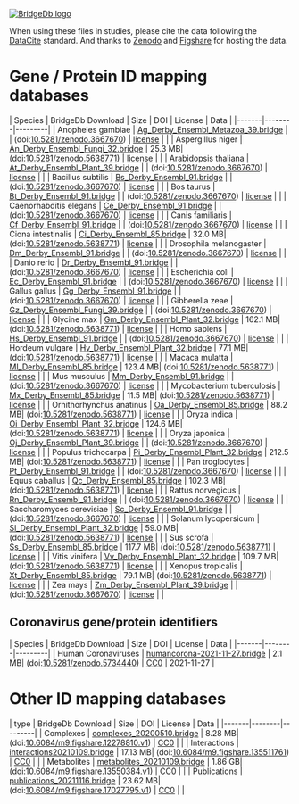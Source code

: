 <a href="https://bridgedb.github.io/">![BridgeDb logo](https://raw.githubusercontent.com/bridgedb/bridgedb.github.io/master/images/cropped-logo_BridgeDbtop.png)</a>

When using these files in studies, please cite the data following the [DataCite](https://datacite.org/) standard.
And thanks to 
[Zenodo](https://zenodo.org/) and
[Figshare](https://figshare.com/)
for hosting the data.

# Gene / Protein ID mapping databases
<a name="genes" />

| Species | BridgeDb Download | Size | DOI | License | Data |
|-------|--------|---------|
| <script type="application/ld+json">{"@context": "https://schema.org/","@type": "Dataset","http://purl.org/dc/terms/conformsTo": { "@type": "CreativeWork", "@id": "https://bioschemas.org/profiles/Dataset/0.4-DRAFT/" },"name": "Ag_Derby_Ensembl_Metazoa_39.bridge","description": "BridgeDb identifier mapping file for Anopheles gambiae for genes and proteins","identifier": "10.5281/zenodo.3667670/Ag_Derby_Ensembl_Metazoa_39.bridge","license": "https://zenodo.org/record/3667670/files/LICENSE?download=1","keywords": "BridgeDb, mapping file, identifier, ELIXIR RIR, Anopheles gambiae, gene, protein","url": "https://doi.org/10.5281/zenodo.3667670","distribution": [ { "@type": "DataDownload", "name": "Ag_Derby_Ensembl_Metazoa_39.bridge", "contentURL": "https://zenodo.org/record/3667670/files/Ag_Derby_Ensembl_Metazoa_39.bridge?download=1" } ],"isAccessibleForFree": true}</script> Anopheles gambiae | [Ag_Derby_Ensembl_Metazoa_39.bridge](https://zenodo.org/record/3667670/files/Ag_Derby_Ensembl_Metazoa_39.bridge?download=1) | | (doi:[10.5281/zenodo.3667670](https://doi.org/10.5281/zenodo.3667670)) | [license](https://zenodo.org/record/3667670/files/LICENSE?download=1) |  |
| <script type="application/ld+json">{"@context": "https://schema.org/","@type": "Dataset","http://purl.org/dc/terms/conformsTo": { "@type": "CreativeWork", "@id": "https://bioschemas.org/profiles/Dataset/0.4-DRAFT/" },"name": "An_Derby_Ensembl_Fungi_32.bridge","description": "BridgeDb identifier mapping file for Aspergillus niger for genes and proteins","identifier": "10.5281/zenodo.5638771/An_Derby_Ensembl_Fungi_32.bridge","license": "https://zenodo.org/record/5638771/files/LICENSE?download=1","keywords": "BridgeDb, mapping file, identifier, ELIXIR RIR, Aspergillus niger, gene, protein","url": "https://doi.org/10.5281/zenodo.5638771","distribution": [ { "@type": "DataDownload", "name": "An_Derby_Ensembl_Fungi_32.bridge", "contentURL": "https://zenodo.org/record/5638771/files/An_Derby_Ensembl_Fungi_32.bridge?download=1" } ],"isAccessibleForFree": true}</script> Aspergillus niger | [An_Derby_Ensembl_Fungi_32.bridge](https://zenodo.org/record/5638771/files/An_Derby_Ensembl_Fungi_32.bridge?download=1) | 25.3 MB| (doi:[10.5281/zenodo.5638771](https://doi.org/10.5281/zenodo.5638771)) | [license](https://zenodo.org/record/5638771/files/LICENSE?download=1) |  |
| <script type="application/ld+json">{"@context": "https://schema.org/","@type": "Dataset","http://purl.org/dc/terms/conformsTo": { "@type": "CreativeWork", "@id": "https://bioschemas.org/profiles/Dataset/0.4-DRAFT/" },"name": "At_Derby_Ensembl_Plant_39.bridge","description": "BridgeDb identifier mapping file for Arabidopsis thaliana for genes and proteins","identifier": "10.5281/zenodo.3667670/At_Derby_Ensembl_Plant_39.bridge","license": "https://zenodo.org/record/3667670/files/LICENSE?download=1","keywords": "BridgeDb, mapping file, identifier, ELIXIR RIR, Arabidopsis thaliana, gene, protein","url": "https://doi.org/10.5281/zenodo.3667670","distribution": [ { "@type": "DataDownload", "name": "At_Derby_Ensembl_Plant_39.bridge", "contentURL": "https://zenodo.org/record/3667670/files/At_Derby_Ensembl_Plant_39.bridge?download=1" } ],"isAccessibleForFree": true}</script> Arabidopsis thaliana | [At_Derby_Ensembl_Plant_39.bridge](https://zenodo.org/record/3667670/files/At_Derby_Ensembl_Plant_39.bridge?download=1) | | (doi:[10.5281/zenodo.3667670](https://doi.org/10.5281/zenodo.3667670)) | [license](https://zenodo.org/record/3667670/files/LICENSE?download=1) |  |
| <script type="application/ld+json">{"@context": "https://schema.org/","@type": "Dataset","http://purl.org/dc/terms/conformsTo": { "@type": "CreativeWork", "@id": "https://bioschemas.org/profiles/Dataset/0.4-DRAFT/" },"name": "Bs_Derby_Ensembl_91.bridge","description": "BridgeDb identifier mapping file for Bacillus subtilis for genes and proteins","identifier": "10.5281/zenodo.3667670/Bs_Derby_Ensembl_91.bridge","license": "https://zenodo.org/record/3667670/files/LICENSE?download=1","keywords": "BridgeDb, mapping file, identifier, ELIXIR RIR, Bacillus subtilis, gene, protein","url": "https://doi.org/10.5281/zenodo.3667670","distribution": [ { "@type": "DataDownload", "name": "Bs_Derby_Ensembl_91.bridge", "contentURL": "https://zenodo.org/record/3667670/files/Bs_Derby_Ensembl_91.bridge?download=1" } ],"isAccessibleForFree": true}</script> Bacillus subtilis | [Bs_Derby_Ensembl_91.bridge](https://zenodo.org/record/3667670/files/Bs_Derby_Ensembl_91.bridge?download=1) | | (doi:[10.5281/zenodo.3667670](https://doi.org/10.5281/zenodo.3667670)) | [license](https://zenodo.org/record/3667670/files/LICENSE?download=1) |  |
| <script type="application/ld+json">{"@context": "https://schema.org/","@type": "Dataset","http://purl.org/dc/terms/conformsTo": { "@type": "CreativeWork", "@id": "https://bioschemas.org/profiles/Dataset/0.4-DRAFT/" },"name": "Bt_Derby_Ensembl_91.bridge","description": "BridgeDb identifier mapping file for Bos taurus for genes and proteins","identifier": "10.5281/zenodo.3667670/Bt_Derby_Ensembl_91.bridge","license": "https://zenodo.org/record/3667670/files/LICENSE?download=1","keywords": "BridgeDb, mapping file, identifier, ELIXIR RIR, Bos taurus, gene, protein","url": "https://doi.org/10.5281/zenodo.3667670","distribution": [ { "@type": "DataDownload", "name": "Bt_Derby_Ensembl_91.bridge", "contentURL": "https://zenodo.org/record/3667670/files/Bt_Derby_Ensembl_91.bridge?download=1" } ],"isAccessibleForFree": true}</script> Bos taurus | [Bt_Derby_Ensembl_91.bridge](https://zenodo.org/record/3667670/files/Bt_Derby_Ensembl_91.bridge?download=1) | | (doi:[10.5281/zenodo.3667670](https://doi.org/10.5281/zenodo.3667670)) | [license](https://zenodo.org/record/3667670/files/LICENSE?download=1) |  |
| <script type="application/ld+json">{"@context": "https://schema.org/","@type": "Dataset","http://purl.org/dc/terms/conformsTo": { "@type": "CreativeWork", "@id": "https://bioschemas.org/profiles/Dataset/0.4-DRAFT/" },"name": "Ce_Derby_Ensembl_91.bridge","description": "BridgeDb identifier mapping file for Caenorhabditis elegans for genes and proteins","identifier": "10.5281/zenodo.3667670/Ce_Derby_Ensembl_91.bridge","license": "https://zenodo.org/record/3667670/files/LICENSE?download=1","keywords": "BridgeDb, mapping file, identifier, ELIXIR RIR, Caenorhabditis elegans, gene, protein","url": "https://doi.org/10.5281/zenodo.3667670","distribution": [ { "@type": "DataDownload", "name": "Ce_Derby_Ensembl_91.bridge", "contentURL": "https://zenodo.org/record/3667670/files/Ce_Derby_Ensembl_91.bridge?download=1" } ],"isAccessibleForFree": true}</script> Caenorhabditis elegans | [Ce_Derby_Ensembl_91.bridge](https://zenodo.org/record/3667670/files/Ce_Derby_Ensembl_91.bridge?download=1) | | (doi:[10.5281/zenodo.3667670](https://doi.org/10.5281/zenodo.3667670)) | [license](https://zenodo.org/record/3667670/files/LICENSE?download=1) |  |
| <script type="application/ld+json">{"@context": "https://schema.org/","@type": "Dataset","http://purl.org/dc/terms/conformsTo": { "@type": "CreativeWork", "@id": "https://bioschemas.org/profiles/Dataset/0.4-DRAFT/" },"name": "Cf_Derby_Ensembl_91.bridge","description": "BridgeDb identifier mapping file for Canis familiaris for genes and proteins","identifier": "10.5281/zenodo.3667670/Cf_Derby_Ensembl_91.bridge","license": "https://zenodo.org/record/3667670/files/LICENSE?download=1","keywords": "BridgeDb, mapping file, identifier, ELIXIR RIR, Canis familiaris, gene, protein","url": "https://doi.org/10.5281/zenodo.3667670","distribution": [ { "@type": "DataDownload", "name": "Cf_Derby_Ensembl_91.bridge", "contentURL": "https://zenodo.org/record/3667670/files/Cf_Derby_Ensembl_91.bridge?download=1" } ],"isAccessibleForFree": true}</script> Canis familiaris | [Cf_Derby_Ensembl_91.bridge](https://zenodo.org/record/3667670/files/Cf_Derby_Ensembl_91.bridge?download=1) | | (doi:[10.5281/zenodo.3667670](https://doi.org/10.5281/zenodo.3667670)) | [license](https://zenodo.org/record/3667670/files/LICENSE?download=1) |  |
| <script type="application/ld+json">{"@context": "https://schema.org/","@type": "Dataset","http://purl.org/dc/terms/conformsTo": { "@type": "CreativeWork", "@id": "https://bioschemas.org/profiles/Dataset/0.4-DRAFT/" },"name": "Ci_Derby_Ensembl_85.bridge","description": "BridgeDb identifier mapping file for Ciona intestinalis for genes and proteins","identifier": "10.5281/zenodo.5638771/Ci_Derby_Ensembl_85.bridge","license": "https://zenodo.org/record/5638771/files/LICENSE?download=1","keywords": "BridgeDb, mapping file, identifier, ELIXIR RIR, Ciona intestinalis, gene, protein","url": "https://doi.org/10.5281/zenodo.5638771","distribution": [ { "@type": "DataDownload", "name": "Ci_Derby_Ensembl_85.bridge", "contentURL": "https://zenodo.org/record/5638771/files/Ci_Derby_Ensembl_85.bridge?download=1" } ],"isAccessibleForFree": true}</script> Ciona intestinalis | [Ci_Derby_Ensembl_85.bridge](https://zenodo.org/record/5638771/files/Ci_Derby_Ensembl_85.bridge?download=1) | 32.0 MB| (doi:[10.5281/zenodo.5638771](https://doi.org/10.5281/zenodo.5638771)) | [license](https://zenodo.org/record/5638771/files/LICENSE?download=1) |  |
| <script type="application/ld+json">{"@context": "https://schema.org/","@type": "Dataset","http://purl.org/dc/terms/conformsTo": { "@type": "CreativeWork", "@id": "https://bioschemas.org/profiles/Dataset/0.4-DRAFT/" },"name": "Dm_Derby_Ensembl_91.bridge","description": "BridgeDb identifier mapping file for Drosophila melanogaster for genes and proteins","identifier": "10.5281/zenodo.3667670/Dm_Derby_Ensembl_91.bridge","license": "https://zenodo.org/record/3667670/files/LICENSE?download=1","keywords": "BridgeDb, mapping file, identifier, ELIXIR RIR, Drosophila melanogaster, gene, protein","url": "https://doi.org/10.5281/zenodo.3667670","distribution": [ { "@type": "DataDownload", "name": "Dm_Derby_Ensembl_91.bridge", "contentURL": "https://zenodo.org/record/3667670/files/Dm_Derby_Ensembl_91.bridge?download=1" } ],"isAccessibleForFree": true}</script> Drosophila melanogaster | [Dm_Derby_Ensembl_91.bridge](https://zenodo.org/record/3667670/files/Dm_Derby_Ensembl_91.bridge?download=1) | | (doi:[10.5281/zenodo.3667670](https://doi.org/10.5281/zenodo.3667670)) | [license](https://zenodo.org/record/3667670/files/LICENSE?download=1) |  |
| <script type="application/ld+json">{"@context": "https://schema.org/","@type": "Dataset","http://purl.org/dc/terms/conformsTo": { "@type": "CreativeWork", "@id": "https://bioschemas.org/profiles/Dataset/0.4-DRAFT/" },"name": "Dr_Derby_Ensembl_91.bridge","description": "BridgeDb identifier mapping file for Danio rerio for genes and proteins","identifier": "10.5281/zenodo.3667670/Dr_Derby_Ensembl_91.bridge","license": "https://zenodo.org/record/3667670/files/LICENSE?download=1","keywords": "BridgeDb, mapping file, identifier, ELIXIR RIR, Danio rerio, gene, protein","url": "https://doi.org/10.5281/zenodo.3667670","distribution": [ { "@type": "DataDownload", "name": "Dr_Derby_Ensembl_91.bridge", "contentURL": "https://zenodo.org/record/3667670/files/Dr_Derby_Ensembl_91.bridge?download=1" } ],"isAccessibleForFree": true}</script> Danio rerio | [Dr_Derby_Ensembl_91.bridge](https://zenodo.org/record/3667670/files/Dr_Derby_Ensembl_91.bridge?download=1) | | (doi:[10.5281/zenodo.3667670](https://doi.org/10.5281/zenodo.3667670)) | [license](https://zenodo.org/record/3667670/files/LICENSE?download=1) |  |
| <script type="application/ld+json">{"@context": "https://schema.org/","@type": "Dataset","http://purl.org/dc/terms/conformsTo": { "@type": "CreativeWork", "@id": "https://bioschemas.org/profiles/Dataset/0.4-DRAFT/" },"name": "Ec_Derby_Ensembl_91.bridge","description": "BridgeDb identifier mapping file for Escherichia coli for genes and proteins","identifier": "10.5281/zenodo.3667670/Ec_Derby_Ensembl_91.bridge","license": "https://zenodo.org/record/3667670/files/LICENSE?download=1","keywords": "BridgeDb, mapping file, identifier, ELIXIR RIR, Escherichia coli, gene, protein","url": "https://doi.org/10.5281/zenodo.3667670","distribution": [ { "@type": "DataDownload", "name": "Ec_Derby_Ensembl_91.bridge", "contentURL": "https://zenodo.org/record/3667670/files/Ec_Derby_Ensembl_91.bridge?download=1" } ],"isAccessibleForFree": true}</script> Escherichia coli | [Ec_Derby_Ensembl_91.bridge](https://zenodo.org/record/3667670/files/Ec_Derby_Ensembl_91.bridge?download=1) | | (doi:[10.5281/zenodo.3667670](https://doi.org/10.5281/zenodo.3667670)) | [license](https://zenodo.org/record/3667670/files/LICENSE?download=1) |  |
| <script type="application/ld+json">{"@context": "https://schema.org/","@type": "Dataset","http://purl.org/dc/terms/conformsTo": { "@type": "CreativeWork", "@id": "https://bioschemas.org/profiles/Dataset/0.4-DRAFT/" },"name": "Gg_Derby_Ensembl_91.bridge","description": "BridgeDb identifier mapping file for Gallus gallus for genes and proteins","identifier": "10.5281/zenodo.3667670/Gg_Derby_Ensembl_91.bridge","license": "https://zenodo.org/record/3667670/files/LICENSE?download=1","keywords": "BridgeDb, mapping file, identifier, ELIXIR RIR, Gallus gallus, gene, protein","url": "https://doi.org/10.5281/zenodo.3667670","distribution": [ { "@type": "DataDownload", "name": "Gg_Derby_Ensembl_91.bridge", "contentURL": "https://zenodo.org/record/3667670/files/Gg_Derby_Ensembl_91.bridge?download=1" } ],"isAccessibleForFree": true}</script> Gallus gallus | [Gg_Derby_Ensembl_91.bridge](https://zenodo.org/record/3667670/files/Gg_Derby_Ensembl_91.bridge?download=1) | | (doi:[10.5281/zenodo.3667670](https://doi.org/10.5281/zenodo.3667670)) | [license](https://zenodo.org/record/3667670/files/LICENSE?download=1) |  |
| <script type="application/ld+json">{"@context": "https://schema.org/","@type": "Dataset","http://purl.org/dc/terms/conformsTo": { "@type": "CreativeWork", "@id": "https://bioschemas.org/profiles/Dataset/0.4-DRAFT/" },"name": "Gz_Derby_Ensembl_Fungi_39.bridge","description": "BridgeDb identifier mapping file for Gibberella zeae for genes and proteins","identifier": "10.5281/zenodo.3667670/Gz_Derby_Ensembl_Fungi_39.bridge","license": "https://zenodo.org/record/3667670/files/LICENSE?download=1","keywords": "BridgeDb, mapping file, identifier, ELIXIR RIR, Gibberella zeae, gene, protein","url": "https://doi.org/10.5281/zenodo.3667670","distribution": [ { "@type": "DataDownload", "name": "Gz_Derby_Ensembl_Fungi_39.bridge", "contentURL": "https://zenodo.org/record/3667670/files/Gz_Derby_Ensembl_Fungi_39.bridge?download=1" } ],"isAccessibleForFree": true}</script> Gibberella zeae | [Gz_Derby_Ensembl_Fungi_39.bridge](https://zenodo.org/record/3667670/files/Gz_Derby_Ensembl_Fungi_39.bridge?download=1) | | (doi:[10.5281/zenodo.3667670](https://doi.org/10.5281/zenodo.3667670)) | [license](https://zenodo.org/record/3667670/files/LICENSE?download=1) |  |
| <script type="application/ld+json">{"@context": "https://schema.org/","@type": "Dataset","http://purl.org/dc/terms/conformsTo": { "@type": "CreativeWork", "@id": "https://bioschemas.org/profiles/Dataset/0.4-DRAFT/" },"name": "Gm_Derby_Ensembl_Plant_32.bridge","description": "BridgeDb identifier mapping file for Glycine max for genes and proteins","identifier": "10.5281/zenodo.5638771/Gm_Derby_Ensembl_Plant_32.bridge","license": "https://zenodo.org/record/5638771/files/LICENSE?download=1","keywords": "BridgeDb, mapping file, identifier, ELIXIR RIR, Glycine max, gene, protein","url": "https://doi.org/10.5281/zenodo.5638771","distribution": [ { "@type": "DataDownload", "name": "Gm_Derby_Ensembl_Plant_32.bridge", "contentURL": "https://zenodo.org/record/5638771/files/Gm_Derby_Ensembl_Plant_32.bridge?download=1" } ],"isAccessibleForFree": true}</script> Glycine max | [Gm_Derby_Ensembl_Plant_32.bridge](https://zenodo.org/record/5638771/files/Gm_Derby_Ensembl_Plant_32.bridge?download=1) | 162.1 MB| (doi:[10.5281/zenodo.5638771](https://doi.org/10.5281/zenodo.5638771)) | [license](https://zenodo.org/record/5638771/files/LICENSE?download=1) |  |
| <script type="application/ld+json">{"@context": "https://schema.org/","@type": "Dataset","http://purl.org/dc/terms/conformsTo": { "@type": "CreativeWork", "@id": "https://bioschemas.org/profiles/Dataset/0.4-DRAFT/" },"name": "Hs_Derby_Ensembl_91.bridge","description": "BridgeDb identifier mapping file for Homo sapiens for genes and proteins","identifier": "10.5281/zenodo.3667670/Hs_Derby_Ensembl_91.bridge","license": "https://zenodo.org/record/3667670/files/LICENSE?download=1","keywords": "BridgeDb, mapping file, identifier, ELIXIR RIR, Homo sapiens, gene, protein","url": "https://doi.org/10.5281/zenodo.3667670","distribution": [ { "@type": "DataDownload", "name": "Hs_Derby_Ensembl_91.bridge", "contentURL": "https://zenodo.org/record/3667670/files/Hs_Derby_Ensembl_91.bridge?download=1" } ],"isAccessibleForFree": true}</script> Homo sapiens | [Hs_Derby_Ensembl_91.bridge](https://zenodo.org/record/3667670/files/Hs_Derby_Ensembl_91.bridge?download=1) | | (doi:[10.5281/zenodo.3667670](https://doi.org/10.5281/zenodo.3667670)) | [license](https://zenodo.org/record/3667670/files/LICENSE?download=1) |  |
| <script type="application/ld+json">{"@context": "https://schema.org/","@type": "Dataset","http://purl.org/dc/terms/conformsTo": { "@type": "CreativeWork", "@id": "https://bioschemas.org/profiles/Dataset/0.4-DRAFT/" },"name": "Hv_Derby_Ensembl_Plant_32.bridge","description": "BridgeDb identifier mapping file for Hordeum vulgare for genes and proteins","identifier": "10.5281/zenodo.5638771/Hv_Derby_Ensembl_Plant_32.bridge","license": "https://zenodo.org/record/5638771/files/LICENSE?download=1","keywords": "BridgeDb, mapping file, identifier, ELIXIR RIR, Hordeum vulgare, gene, protein","url": "https://doi.org/10.5281/zenodo.5638771","distribution": [ { "@type": "DataDownload", "name": "Hv_Derby_Ensembl_Plant_32.bridge", "contentURL": "https://zenodo.org/record/5638771/files/Hv_Derby_Ensembl_Plant_32.bridge?download=1" } ],"isAccessibleForFree": true}</script> Hordeum vulgare | [Hv_Derby_Ensembl_Plant_32.bridge](https://zenodo.org/record/5638771/files/Hv_Derby_Ensembl_Plant_32.bridge?download=1) | 77.1 MB| (doi:[10.5281/zenodo.5638771](https://doi.org/10.5281/zenodo.5638771)) | [license](https://zenodo.org/record/5638771/files/LICENSE?download=1) |  |
| <script type="application/ld+json">{"@context": "https://schema.org/","@type": "Dataset","http://purl.org/dc/terms/conformsTo": { "@type": "CreativeWork", "@id": "https://bioschemas.org/profiles/Dataset/0.4-DRAFT/" },"name": "Ml_Derby_Ensembl_85.bridge","description": "BridgeDb identifier mapping file for Macaca mulatta for genes and proteins","identifier": "10.5281/zenodo.5638771/Ml_Derby_Ensembl_85.bridge","license": "https://zenodo.org/record/5638771/files/LICENSE?download=1","keywords": "BridgeDb, mapping file, identifier, ELIXIR RIR, Macaca mulatta, gene, protein","url": "https://doi.org/10.5281/zenodo.5638771","distribution": [ { "@type": "DataDownload", "name": "Ml_Derby_Ensembl_85.bridge", "contentURL": "https://zenodo.org/record/5638771/files/Ml_Derby_Ensembl_85.bridge?download=1" } ],"isAccessibleForFree": true}</script> Macaca mulatta | [Ml_Derby_Ensembl_85.bridge](https://zenodo.org/record/5638771/files/Ml_Derby_Ensembl_85.bridge?download=1) | 123.4 MB| (doi:[10.5281/zenodo.5638771](https://doi.org/10.5281/zenodo.5638771)) | [license](https://zenodo.org/record/5638771/files/LICENSE?download=1) |  |
| <script type="application/ld+json">{"@context": "https://schema.org/","@type": "Dataset","http://purl.org/dc/terms/conformsTo": { "@type": "CreativeWork", "@id": "https://bioschemas.org/profiles/Dataset/0.4-DRAFT/" },"name": "Mm_Derby_Ensembl_91.bridge","description": "BridgeDb identifier mapping file for Mus musculus for genes and proteins","identifier": "10.5281/zenodo.3667670/Mm_Derby_Ensembl_91.bridge","license": "https://zenodo.org/record/3667670/files/LICENSE?download=1","keywords": "BridgeDb, mapping file, identifier, ELIXIR RIR, Mus musculus, gene, protein","url": "https://doi.org/10.5281/zenodo.3667670","distribution": [ { "@type": "DataDownload", "name": "Mm_Derby_Ensembl_91.bridge", "contentURL": "https://zenodo.org/record/3667670/files/Mm_Derby_Ensembl_91.bridge?download=1" } ],"isAccessibleForFree": true}</script> Mus musculus | [Mm_Derby_Ensembl_91.bridge](https://zenodo.org/record/3667670/files/Mm_Derby_Ensembl_91.bridge?download=1) | | (doi:[10.5281/zenodo.3667670](https://doi.org/10.5281/zenodo.3667670)) | [license](https://zenodo.org/record/3667670/files/LICENSE?download=1) |  |
| <script type="application/ld+json">{"@context": "https://schema.org/","@type": "Dataset","http://purl.org/dc/terms/conformsTo": { "@type": "CreativeWork", "@id": "https://bioschemas.org/profiles/Dataset/0.4-DRAFT/" },"name": "Mx_Derby_Ensembl_85.bridge","description": "BridgeDb identifier mapping file for Mycobacterium tuberculosis for genes and proteins","identifier": "10.5281/zenodo.5638771/Mx_Derby_Ensembl_85.bridge","license": "https://zenodo.org/record/5638771/files/LICENSE?download=1","keywords": "BridgeDb, mapping file, identifier, ELIXIR RIR, Mycobacterium tuberculosis, gene, protein","url": "https://doi.org/10.5281/zenodo.5638771","distribution": [ { "@type": "DataDownload", "name": "Mx_Derby_Ensembl_85.bridge", "contentURL": "https://zenodo.org/record/5638771/files/Mx_Derby_Ensembl_85.bridge?download=1" } ],"isAccessibleForFree": true}</script> Mycobacterium tuberculosis | [Mx_Derby_Ensembl_85.bridge](https://zenodo.org/record/5638771/files/Mx_Derby_Ensembl_85.bridge?download=1) | 11.5 MB| (doi:[10.5281/zenodo.5638771](https://doi.org/10.5281/zenodo.5638771)) | [license](https://zenodo.org/record/5638771/files/LICENSE?download=1) |  |
| <script type="application/ld+json">{"@context": "https://schema.org/","@type": "Dataset","http://purl.org/dc/terms/conformsTo": { "@type": "CreativeWork", "@id": "https://bioschemas.org/profiles/Dataset/0.4-DRAFT/" },"name": "Oa_Derby_Ensembl_85.bridge","description": "BridgeDb identifier mapping file for Ornithorhynchus anatinus for genes and proteins","identifier": "10.5281/zenodo.5638771/Oa_Derby_Ensembl_85.bridge","license": "https://zenodo.org/record/5638771/files/LICENSE?download=1","keywords": "BridgeDb, mapping file, identifier, ELIXIR RIR, Ornithorhynchus anatinus, gene, protein","url": "https://doi.org/10.5281/zenodo.5638771","distribution": [ { "@type": "DataDownload", "name": "Oa_Derby_Ensembl_85.bridge", "contentURL": "https://zenodo.org/record/5638771/files/Oa_Derby_Ensembl_85.bridge?download=1" } ],"isAccessibleForFree": true}</script> Ornithorhynchus anatinus | [Oa_Derby_Ensembl_85.bridge](https://zenodo.org/record/5638771/files/Oa_Derby_Ensembl_85.bridge?download=1) | 88.2 MB| (doi:[10.5281/zenodo.5638771](https://doi.org/10.5281/zenodo.5638771)) | [license](https://zenodo.org/record/5638771/files/LICENSE?download=1) |  |
| <script type="application/ld+json">{"@context": "https://schema.org/","@type": "Dataset","http://purl.org/dc/terms/conformsTo": { "@type": "CreativeWork", "@id": "https://bioschemas.org/profiles/Dataset/0.4-DRAFT/" },"name": "Oi_Derby_Ensembl_Plant_32.bridge","description": "BridgeDb identifier mapping file for Oryza indica for genes and proteins","identifier": "10.5281/zenodo.5638771/Oi_Derby_Ensembl_Plant_32.bridge","license": "https://zenodo.org/record/5638771/files/LICENSE?download=1","keywords": "BridgeDb, mapping file, identifier, ELIXIR RIR, Oryza indica, gene, protein","url": "https://doi.org/10.5281/zenodo.5638771","distribution": [ { "@type": "DataDownload", "name": "Oi_Derby_Ensembl_Plant_32.bridge", "contentURL": "https://zenodo.org/record/5638771/files/Oi_Derby_Ensembl_Plant_32.bridge?download=1" } ],"isAccessibleForFree": true}</script> Oryza indica | [Oi_Derby_Ensembl_Plant_32.bridge](https://zenodo.org/record/5638771/files/Oi_Derby_Ensembl_Plant_32.bridge?download=1) | 124.6 MB| (doi:[10.5281/zenodo.5638771](https://doi.org/10.5281/zenodo.5638771)) | [license](https://zenodo.org/record/5638771/files/LICENSE?download=1) |  |
| <script type="application/ld+json">{"@context": "https://schema.org/","@type": "Dataset","http://purl.org/dc/terms/conformsTo": { "@type": "CreativeWork", "@id": "https://bioschemas.org/profiles/Dataset/0.4-DRAFT/" },"name": "Oj_Derby_Ensembl_Plant_39.bridge","description": "BridgeDb identifier mapping file for Oryza japonica for genes and proteins","identifier": "10.5281/zenodo.3667670/Oj_Derby_Ensembl_Plant_39.bridge","license": "https://zenodo.org/record/3667670/files/LICENSE?download=1","keywords": "BridgeDb, mapping file, identifier, ELIXIR RIR, Oryza japonica, gene, protein","url": "https://doi.org/10.5281/zenodo.3667670","distribution": [ { "@type": "DataDownload", "name": "Oj_Derby_Ensembl_Plant_39.bridge", "contentURL": "https://zenodo.org/record/3667670/files/Oj_Derby_Ensembl_Plant_39.bridge?download=1" } ],"isAccessibleForFree": true}</script> Oryza japonica | [Oj_Derby_Ensembl_Plant_39.bridge](https://zenodo.org/record/3667670/files/Oj_Derby_Ensembl_Plant_39.bridge?download=1) | | (doi:[10.5281/zenodo.3667670](https://doi.org/10.5281/zenodo.3667670)) | [license](https://zenodo.org/record/3667670/files/LICENSE?download=1) |  |
| <script type="application/ld+json">{"@context": "https://schema.org/","@type": "Dataset","http://purl.org/dc/terms/conformsTo": { "@type": "CreativeWork", "@id": "https://bioschemas.org/profiles/Dataset/0.4-DRAFT/" },"name": "Pi_Derby_Ensembl_Plant_32.bridge","description": "BridgeDb identifier mapping file for Populus trichocarpa for genes and proteins","identifier": "10.5281/zenodo.5638771/Pi_Derby_Ensembl_Plant_32.bridge","license": "https://zenodo.org/record/5638771/files/LICENSE?download=1","keywords": "BridgeDb, mapping file, identifier, ELIXIR RIR, Populus trichocarpa, gene, protein","url": "https://doi.org/10.5281/zenodo.5638771","distribution": [ { "@type": "DataDownload", "name": "Pi_Derby_Ensembl_Plant_32.bridge", "contentURL": "https://zenodo.org/record/5638771/files/Pi_Derby_Ensembl_Plant_32.bridge?download=1" } ],"isAccessibleForFree": true}</script> Populus trichocarpa | [Pi_Derby_Ensembl_Plant_32.bridge](https://zenodo.org/record/5638771/files/Pi_Derby_Ensembl_Plant_32.bridge?download=1) | 212.5 MB| (doi:[10.5281/zenodo.5638771](https://doi.org/10.5281/zenodo.5638771)) | [license](https://zenodo.org/record/5638771/files/LICENSE?download=1) |  |
| <script type="application/ld+json">{"@context": "https://schema.org/","@type": "Dataset","http://purl.org/dc/terms/conformsTo": { "@type": "CreativeWork", "@id": "https://bioschemas.org/profiles/Dataset/0.4-DRAFT/" },"name": "Pt_Derby_Ensembl_91.bridge","description": "BridgeDb identifier mapping file for Pan troglodytes for genes and proteins","identifier": "10.5281/zenodo.3667670/Pt_Derby_Ensembl_91.bridge","license": "https://zenodo.org/record/3667670/files/LICENSE?download=1","keywords": "BridgeDb, mapping file, identifier, ELIXIR RIR, Pan troglodytes, gene, protein","url": "https://doi.org/10.5281/zenodo.3667670","distribution": [ { "@type": "DataDownload", "name": "Pt_Derby_Ensembl_91.bridge", "contentURL": "https://zenodo.org/record/3667670/files/Pt_Derby_Ensembl_91.bridge?download=1" } ],"isAccessibleForFree": true}</script> Pan troglodytes | [Pt_Derby_Ensembl_91.bridge](https://zenodo.org/record/3667670/files/Pt_Derby_Ensembl_91.bridge?download=1) | | (doi:[10.5281/zenodo.3667670](https://doi.org/10.5281/zenodo.3667670)) | [license](https://zenodo.org/record/3667670/files/LICENSE?download=1) |  |
| <script type="application/ld+json">{"@context": "https://schema.org/","@type": "Dataset","http://purl.org/dc/terms/conformsTo": { "@type": "CreativeWork", "@id": "https://bioschemas.org/profiles/Dataset/0.4-DRAFT/" },"name": "Qc_Derby_Ensembl_85.bridge","description": "BridgeDb identifier mapping file for Equus caballus for genes and proteins","identifier": "10.5281/zenodo.5638771/Qc_Derby_Ensembl_85.bridge","license": "https://zenodo.org/record/5638771/files/LICENSE?download=1","keywords": "BridgeDb, mapping file, identifier, ELIXIR RIR, Equus caballus, gene, protein","url": "https://doi.org/10.5281/zenodo.5638771","distribution": [ { "@type": "DataDownload", "name": "Qc_Derby_Ensembl_85.bridge", "contentURL": "https://zenodo.org/record/5638771/files/Qc_Derby_Ensembl_85.bridge?download=1" } ],"isAccessibleForFree": true}</script> Equus caballus | [Qc_Derby_Ensembl_85.bridge](https://zenodo.org/record/5638771/files/Qc_Derby_Ensembl_85.bridge?download=1) | 102.3 MB| (doi:[10.5281/zenodo.5638771](https://doi.org/10.5281/zenodo.5638771)) | [license](https://zenodo.org/record/5638771/files/LICENSE?download=1) |  |
| <script type="application/ld+json">{"@context": "https://schema.org/","@type": "Dataset","http://purl.org/dc/terms/conformsTo": { "@type": "CreativeWork", "@id": "https://bioschemas.org/profiles/Dataset/0.4-DRAFT/" },"name": "Rn_Derby_Ensembl_91.bridge","description": "BridgeDb identifier mapping file for Rattus norvegicus for genes and proteins","identifier": "10.5281/zenodo.3667670/Rn_Derby_Ensembl_91.bridge","license": "https://zenodo.org/record/3667670/files/LICENSE?download=1","keywords": "BridgeDb, mapping file, identifier, ELIXIR RIR, Rattus norvegicus, gene, protein","url": "https://doi.org/10.5281/zenodo.3667670","distribution": [ { "@type": "DataDownload", "name": "Rn_Derby_Ensembl_91.bridge", "contentURL": "https://zenodo.org/record/3667670/files/Rn_Derby_Ensembl_91.bridge?download=1" } ],"isAccessibleForFree": true}</script> Rattus norvegicus | [Rn_Derby_Ensembl_91.bridge](https://zenodo.org/record/3667670/files/Rn_Derby_Ensembl_91.bridge?download=1) | | (doi:[10.5281/zenodo.3667670](https://doi.org/10.5281/zenodo.3667670)) | [license](https://zenodo.org/record/3667670/files/LICENSE?download=1) |  |
| <script type="application/ld+json">{"@context": "https://schema.org/","@type": "Dataset","http://purl.org/dc/terms/conformsTo": { "@type": "CreativeWork", "@id": "https://bioschemas.org/profiles/Dataset/0.4-DRAFT/" },"name": "Sc_Derby_Ensembl_91.bridge","description": "BridgeDb identifier mapping file for Saccharomyces cerevisiae for genes and proteins","identifier": "10.5281/zenodo.3667670/Sc_Derby_Ensembl_91.bridge","license": "https://zenodo.org/record/3667670/files/LICENSE?download=1","keywords": "BridgeDb, mapping file, identifier, ELIXIR RIR, Saccharomyces cerevisiae, gene, protein","url": "https://doi.org/10.5281/zenodo.3667670","distribution": [ { "@type": "DataDownload", "name": "Sc_Derby_Ensembl_91.bridge", "contentURL": "https://zenodo.org/record/3667670/files/Sc_Derby_Ensembl_91.bridge?download=1" } ],"isAccessibleForFree": true}</script> Saccharomyces cerevisiae | [Sc_Derby_Ensembl_91.bridge](https://zenodo.org/record/3667670/files/Sc_Derby_Ensembl_91.bridge?download=1) | | (doi:[10.5281/zenodo.3667670](https://doi.org/10.5281/zenodo.3667670)) | [license](https://zenodo.org/record/3667670/files/LICENSE?download=1) |  |
| <script type="application/ld+json">{"@context": "https://schema.org/","@type": "Dataset","http://purl.org/dc/terms/conformsTo": { "@type": "CreativeWork", "@id": "https://bioschemas.org/profiles/Dataset/0.4-DRAFT/" },"name": "Sl_Derby_Ensembl_Plant_32.bridge","description": "BridgeDb identifier mapping file for Solanum lycopersicum for genes and proteins","identifier": "10.5281/zenodo.5638771/Sl_Derby_Ensembl_Plant_32.bridge","license": "https://zenodo.org/record/5638771/files/LICENSE?download=1","keywords": "BridgeDb, mapping file, identifier, ELIXIR RIR, Solanum lycopersicum, gene, protein","url": "https://doi.org/10.5281/zenodo.5638771","distribution": [ { "@type": "DataDownload", "name": "Sl_Derby_Ensembl_Plant_32.bridge", "contentURL": "https://zenodo.org/record/5638771/files/Sl_Derby_Ensembl_Plant_32.bridge?download=1" } ],"isAccessibleForFree": true}</script> Solanum lycopersicum | [Sl_Derby_Ensembl_Plant_32.bridge](https://zenodo.org/record/5638771/files/Sl_Derby_Ensembl_Plant_32.bridge?download=1) | 59.0 MB| (doi:[10.5281/zenodo.5638771](https://doi.org/10.5281/zenodo.5638771)) | [license](https://zenodo.org/record/5638771/files/LICENSE?download=1) |  |
| <script type="application/ld+json">{"@context": "https://schema.org/","@type": "Dataset","http://purl.org/dc/terms/conformsTo": { "@type": "CreativeWork", "@id": "https://bioschemas.org/profiles/Dataset/0.4-DRAFT/" },"name": "Ss_Derby_Ensembl_85.bridge","description": "BridgeDb identifier mapping file for Sus scrofa for genes and proteins","identifier": "10.5281/zenodo.5638771/Ss_Derby_Ensembl_85.bridge","license": "https://zenodo.org/record/5638771/files/LICENSE?download=1","keywords": "BridgeDb, mapping file, identifier, ELIXIR RIR, Sus scrofa, gene, protein","url": "https://doi.org/10.5281/zenodo.5638771","distribution": [ { "@type": "DataDownload", "name": "Ss_Derby_Ensembl_85.bridge", "contentURL": "https://zenodo.org/record/5638771/files/Ss_Derby_Ensembl_85.bridge?download=1" } ],"isAccessibleForFree": true}</script> Sus scrofa | [Ss_Derby_Ensembl_85.bridge](https://zenodo.org/record/5638771/files/Ss_Derby_Ensembl_85.bridge?download=1) | 117.7 MB| (doi:[10.5281/zenodo.5638771](https://doi.org/10.5281/zenodo.5638771)) | [license](https://zenodo.org/record/5638771/files/LICENSE?download=1) |  |
| <script type="application/ld+json">{"@context": "https://schema.org/","@type": "Dataset","http://purl.org/dc/terms/conformsTo": { "@type": "CreativeWork", "@id": "https://bioschemas.org/profiles/Dataset/0.4-DRAFT/" },"name": "Vv_Derby_Ensembl_Plant_32.bridge","description": "BridgeDb identifier mapping file for Vitis vinifera for genes and proteins","identifier": "10.5281/zenodo.5638771/Vv_Derby_Ensembl_Plant_32.bridge","license": "https://zenodo.org/record/5638771/files/LICENSE?download=1","keywords": "BridgeDb, mapping file, identifier, ELIXIR RIR, Vitis vinifera, gene, protein","url": "https://doi.org/10.5281/zenodo.5638771","distribution": [ { "@type": "DataDownload", "name": "Vv_Derby_Ensembl_Plant_32.bridge", "contentURL": "https://zenodo.org/record/5638771/files/Vv_Derby_Ensembl_Plant_32.bridge?download=1" } ],"isAccessibleForFree": true}</script> Vitis vinifera | [Vv_Derby_Ensembl_Plant_32.bridge](https://zenodo.org/record/5638771/files/Vv_Derby_Ensembl_Plant_32.bridge?download=1) | 109.7 MB| (doi:[10.5281/zenodo.5638771](https://doi.org/10.5281/zenodo.5638771)) | [license](https://zenodo.org/record/5638771/files/LICENSE?download=1) |  |
| <script type="application/ld+json">{"@context": "https://schema.org/","@type": "Dataset","http://purl.org/dc/terms/conformsTo": { "@type": "CreativeWork", "@id": "https://bioschemas.org/profiles/Dataset/0.4-DRAFT/" },"name": "Xt_Derby_Ensembl_85.bridge","description": "BridgeDb identifier mapping file for Xenopus tropicalis for genes and proteins","identifier": "10.5281/zenodo.5638771/Xt_Derby_Ensembl_85.bridge","license": "https://zenodo.org/record/5638771/files/LICENSE?download=1","keywords": "BridgeDb, mapping file, identifier, ELIXIR RIR, Xenopus tropicalis, gene, protein","url": "https://doi.org/10.5281/zenodo.5638771","distribution": [ { "@type": "DataDownload", "name": "Xt_Derby_Ensembl_85.bridge", "contentURL": "https://zenodo.org/record/5638771/files/Xt_Derby_Ensembl_85.bridge?download=1" } ],"isAccessibleForFree": true}</script> Xenopus tropicalis | [Xt_Derby_Ensembl_85.bridge](https://zenodo.org/record/5638771/files/Xt_Derby_Ensembl_85.bridge?download=1) | 79.1 MB| (doi:[10.5281/zenodo.5638771](https://doi.org/10.5281/zenodo.5638771)) | [license](https://zenodo.org/record/5638771/files/LICENSE?download=1) |  |
| <script type="application/ld+json">{"@context": "https://schema.org/","@type": "Dataset","http://purl.org/dc/terms/conformsTo": { "@type": "CreativeWork", "@id": "https://bioschemas.org/profiles/Dataset/0.4-DRAFT/" },"name": "Zm_Derby_Ensembl_Plant_39.bridge","description": "BridgeDb identifier mapping file for Zea mays for genes and proteins","identifier": "10.5281/zenodo.3667670/Zm_Derby_Ensembl_Plant_39.bridge","license": "https://zenodo.org/record/3667670/files/LICENSE?download=1","keywords": "BridgeDb, mapping file, identifier, ELIXIR RIR, Zea mays, gene, protein","url": "https://doi.org/10.5281/zenodo.3667670","distribution": [ { "@type": "DataDownload", "name": "Zm_Derby_Ensembl_Plant_39.bridge", "contentURL": "https://zenodo.org/record/3667670/files/Zm_Derby_Ensembl_Plant_39.bridge?download=1" } ],"isAccessibleForFree": true}</script> Zea mays | [Zm_Derby_Ensembl_Plant_39.bridge](https://zenodo.org/record/3667670/files/Zm_Derby_Ensembl_Plant_39.bridge?download=1) | | (doi:[10.5281/zenodo.3667670](https://doi.org/10.5281/zenodo.3667670)) | [license](https://zenodo.org/record/3667670/files/LICENSE?download=1) |  |

## Coronavirus gene/protein identifiers
<a name="corona" />

| Species | BridgeDb Download | Size | DOI | License | Data |
|-------|--------|---------|
| <script type="application/ld+json">{"@context": "https://schema.org/","@type": "Dataset","http://purl.org/dc/terms/conformsTo": { "@type": "CreativeWork", "@id": "https://bioschemas.org/profiles/Dataset/0.4-DRAFT/" },"name": "humancorona-2021-11-27.bridge","description": "BridgeDb identifier mapping file for Human Coronaviruses for genes and proteins","identifier": "10.5281/zenodo.5734440/humancorona-2021-11-27.bridge","license": "http://creativecommons.org/publicdomain/zero/1.0/","keywords": "BridgeDb, mapping file, identifier, ELIXIR RIR, Human Coronaviruses, gene, protein","url": "https://doi.org/10.5281/zenodo.5734440","distribution": [ { "@type": "DataDownload", "name": "humancorona-2021-11-27.bridge", "contentURL": "https://zenodo.org/record/5734440/files/humancorona-2021-11-27.bridge?download=1" } ],"isAccessibleForFree": true}</script> Human Coronaviruses | [humancorona-2021-11-27.bridge](https://zenodo.org/record/5734440/files/humancorona-2021-11-27.bridge?download=1) | 2.1 MB| (doi:[10.5281/zenodo.5734440](https://doi.org/10.5281/zenodo.5734440)) | [CC0](http://creativecommons.org/publicdomain/zero/1.0/) | 2021-11-27 |

# Other ID mapping databases
<a name="other" />

| type | BridgeDb Download | Size | DOI | License | Data |
|-------|--------|---------|
| <script type="application/ld+json">{"@context": "https://schema.org/","@type": "Dataset","http://purl.org/dc/terms/conformsTo": { "@type": "CreativeWork", "@id": "https://bioschemas.org/profiles/Dataset/0.4-DRAFT/" },"name": "complexes_20200510.bridge","description": "BridgeDb identifier mapping file for Complexes (species independent)","identifier": "10.6084/m9.figshare.12278810.v1/complexes_20200510.bridge","license": "http://creativecommons.org/publicdomain/zero/1.0/","keywords": "BridgeDb, mapping file, identifier, ELIXIR RIR, type","url": "https://doi.org/10.6084/m9.figshare.12278810.v1","distribution": [ { "@type": "DataDownload", "name": "complexes_20200510.bridge", "contentURL": "https://ndownloader.figshare.com/files/22624346" } ],"isAccessibleForFree": true}</script> Complexes | [complexes_20200510.bridge](https://ndownloader.figshare.com/files/22624346) | 8.28 MB| (doi:[10.6084/m9.figshare.12278810.v1](https://doi.org/10.6084/m9.figshare.12278810.v1)) | [CC0](http://creativecommons.org/publicdomain/zero/1.0/) |  |
| <script type="application/ld+json">{"@context": "https://schema.org/","@type": "Dataset","http://purl.org/dc/terms/conformsTo": { "@type": "CreativeWork", "@id": "https://bioschemas.org/profiles/Dataset/0.4-DRAFT/" },"name": "interactions20210109.bridge","description": "BridgeDb identifier mapping file for Interactions (species independent)","identifier": "10.6084/m9.figshare.135511761/interactions20210109.bridge","license": "http://creativecommons.org/publicdomain/zero/1.0/","keywords": "BridgeDb, mapping file, identifier, ELIXIR RIR, type","url": "https://doi.org/10.6084/m9.figshare.135511761","distribution": [ { "@type": "DataDownload", "name": "interactions20210109.bridge", "contentURL": "https://ndownloader.figshare.com/files/26003138" } ],"isAccessibleForFree": true}</script> Interactions | [interactions20210109.bridge](https://ndownloader.figshare.com/files/26003138) | 17.13 MB| (doi:[10.6084/m9.figshare.135511761](https://doi.org/10.6084/m9.figshare.135511761)) | [CC0](http://creativecommons.org/publicdomain/zero/1.0/) |  |
| <script type="application/ld+json">{"@context": "https://schema.org/","@type": "Dataset","http://purl.org/dc/terms/conformsTo": { "@type": "CreativeWork", "@id": "https://bioschemas.org/profiles/Dataset/0.4-DRAFT/" },"name": "metabolites_20210109.bridge","description": "BridgeDb identifier mapping file for Metabolites (species independent)","identifier": "10.6084/m9.figshare.13550384.v1/metabolites_20210109.bridge","license": "http://creativecommons.org/publicdomain/zero/1.0/","keywords": "BridgeDb, mapping file, identifier, ELIXIR RIR, type","url": "https://doi.org/10.6084/m9.figshare.13550384.v1","distribution": [ { "@type": "DataDownload", "name": "metabolites_20210109.bridge", "contentURL": "https://ndownloader.figshare.com/files/26001794" } ],"isAccessibleForFree": true}</script> Metabolites | [metabolites_20210109.bridge](https://ndownloader.figshare.com/files/26001794) | 1.86 GB| (doi:[10.6084/m9.figshare.13550384.v1](https://doi.org/10.6084/m9.figshare.13550384.v1)) | [CC0](http://creativecommons.org/publicdomain/zero/1.0/) |  |
| <script type="application/ld+json">{"@context": "https://schema.org/","@type": "Dataset","http://purl.org/dc/terms/conformsTo": { "@type": "CreativeWork", "@id": "https://bioschemas.org/profiles/Dataset/0.4-DRAFT/" },"name": "publications_20211116.bridge","description": "BridgeDb identifier mapping file for Publications (species independent)","identifier": "10.6084/m9.figshare.17027795.v1/publications_20211116.bridge","license": "http://creativecommons.org/publicdomain/zero/1.0/","keywords": "BridgeDb, mapping file, identifier, ELIXIR RIR, type","url": "https://doi.org/10.6084/m9.figshare.17027795.v1","distribution": [ { "@type": "DataDownload", "name": "publications_20211116.bridge", "contentURL": "https://figshare.com/ndownloader/files/31494029" } ],"isAccessibleForFree": true}</script> Publications | [publications_20211116.bridge](https://figshare.com/ndownloader/files/31494029) | 23.62 MB| (doi:[10.6084/m9.figshare.17027795.v1](https://doi.org/10.6084/m9.figshare.17027795.v1)) | [CC0](http://creativecommons.org/publicdomain/zero/1.0/) |  |

